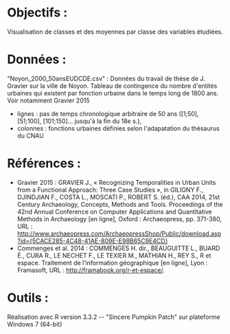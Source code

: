 # Objectifs : 
Visualisation de classes et des moyennes par classe des variables étudiées.

# Données :
"Noyon_2000_50ansEUDCDE.csv" : Données du travail de thèse de J. Gravier sur la ville de Noyon. Tableau de contingence du nombre d'entités urbaines qui existent par fonction urbaine dans le temps long de 1800 ans. Voir notamment Gravier 2015
- lignes : pas de temps chronologique arbitraire de 50 ans ([1;50], [51;100], [101;150]... jusqu'à la fin du 18e s.),
- colonnes : fonctions urbaines définies selon l'adapatation du thésaurus du CNAU


# Références : 
- Gravier 2015 : GRAVIER J., « Recognizing Temporalities in Urban Units from a Functional Approach: Three Case Studies », in GILIGNY F., DJINDJIAN F., COSTA L., MOSCATI P., ROBERT S. (éd.), CAA 2014, 21st Century Archaeology, Concepts, Methods and Tools. Proceedings of the 42nd Annual Conference on Computer Applications and Quantitative Methods in Archaeology [en ligne], Oxford : Archaeopress, pp. 371-380, URL : http://www.archaeopress.com/ArchaeopressShop/Public/download.asp?id={5CACE285-4C48-41AE-809E-E98B65C9E4CD}
- Commenges et al. 2014 : COMMENGES H. dir., BEAUGUITTE L., BUARD É., CURA R., LE NECHET F., LE TEXIER M., MATHIAN H., REY S., R et espace. Traitement de l’information géographique [en ligne], Lyon : Framasoft, URL : http://framabook.org/r-et-espace/.


# Outils :
Réalisation avec R version 3.3.2 -- "Sincere Pumpkin Patch" sur plateforme Windows 7 (64-bit)
